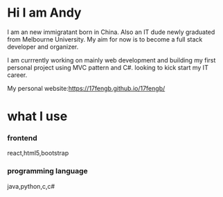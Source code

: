 
<h1> Hi I am Andy  </h1>
I am an new immigratant born in China. Also an IT dude newly graduated from Melbourne University. My aim for now is to become a full stack developer and organizer.

I am currrently working on mainly web development and building my first personal project using MVC pattern and C#. looking to kick start my IT career.

My personal website:https://17fengb.github.io/17fengb/







<h1>what I use</h1>

<h3>frontend</h3>
<p>react,html5,bootstrap</p>

<h3>programming language</h3>
<p>java,python,c,c#</p>
